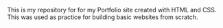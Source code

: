 This is my repository for for my Portfolio site created with HTML and CSS.
This was used as practice for building basic websites from scratch.
